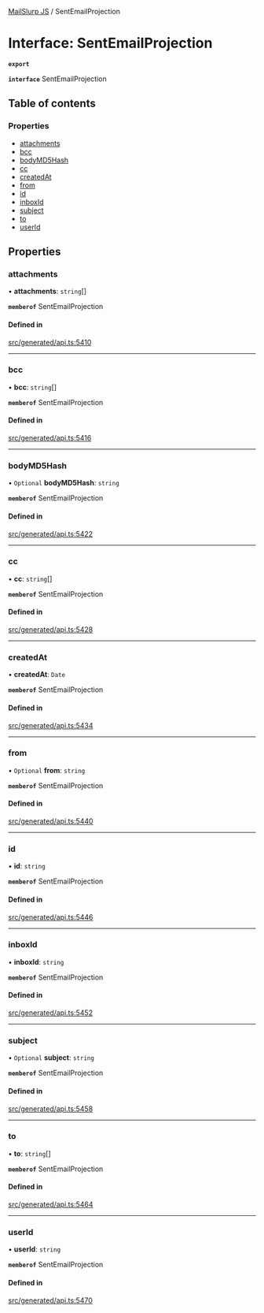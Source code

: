 [MailSlurp JS](../README.md) / SentEmailProjection

# Interface: SentEmailProjection

**`export`**

**`interface`** SentEmailProjection

## Table of contents

### Properties

- [attachments](SentEmailProjection.md#attachments)
- [bcc](SentEmailProjection.md#bcc)
- [bodyMD5Hash](SentEmailProjection.md#bodymd5hash)
- [cc](SentEmailProjection.md#cc)
- [createdAt](SentEmailProjection.md#createdat)
- [from](SentEmailProjection.md#from)
- [id](SentEmailProjection.md#id)
- [inboxId](SentEmailProjection.md#inboxid)
- [subject](SentEmailProjection.md#subject)
- [to](SentEmailProjection.md#to)
- [userId](SentEmailProjection.md#userid)

## Properties

### attachments

• **attachments**: `string`[]

**`memberof`** SentEmailProjection

#### Defined in

[src/generated/api.ts:5410](https://github.com/mailslurp/mailslurp-client/blob/20b4039/src/generated/api.ts#L5410)

___

### bcc

• **bcc**: `string`[]

**`memberof`** SentEmailProjection

#### Defined in

[src/generated/api.ts:5416](https://github.com/mailslurp/mailslurp-client/blob/20b4039/src/generated/api.ts#L5416)

___

### bodyMD5Hash

• `Optional` **bodyMD5Hash**: `string`

**`memberof`** SentEmailProjection

#### Defined in

[src/generated/api.ts:5422](https://github.com/mailslurp/mailslurp-client/blob/20b4039/src/generated/api.ts#L5422)

___

### cc

• **cc**: `string`[]

**`memberof`** SentEmailProjection

#### Defined in

[src/generated/api.ts:5428](https://github.com/mailslurp/mailslurp-client/blob/20b4039/src/generated/api.ts#L5428)

___

### createdAt

• **createdAt**: `Date`

**`memberof`** SentEmailProjection

#### Defined in

[src/generated/api.ts:5434](https://github.com/mailslurp/mailslurp-client/blob/20b4039/src/generated/api.ts#L5434)

___

### from

• `Optional` **from**: `string`

**`memberof`** SentEmailProjection

#### Defined in

[src/generated/api.ts:5440](https://github.com/mailslurp/mailslurp-client/blob/20b4039/src/generated/api.ts#L5440)

___

### id

• **id**: `string`

**`memberof`** SentEmailProjection

#### Defined in

[src/generated/api.ts:5446](https://github.com/mailslurp/mailslurp-client/blob/20b4039/src/generated/api.ts#L5446)

___

### inboxId

• **inboxId**: `string`

**`memberof`** SentEmailProjection

#### Defined in

[src/generated/api.ts:5452](https://github.com/mailslurp/mailslurp-client/blob/20b4039/src/generated/api.ts#L5452)

___

### subject

• `Optional` **subject**: `string`

**`memberof`** SentEmailProjection

#### Defined in

[src/generated/api.ts:5458](https://github.com/mailslurp/mailslurp-client/blob/20b4039/src/generated/api.ts#L5458)

___

### to

• **to**: `string`[]

**`memberof`** SentEmailProjection

#### Defined in

[src/generated/api.ts:5464](https://github.com/mailslurp/mailslurp-client/blob/20b4039/src/generated/api.ts#L5464)

___

### userId

• **userId**: `string`

**`memberof`** SentEmailProjection

#### Defined in

[src/generated/api.ts:5470](https://github.com/mailslurp/mailslurp-client/blob/20b4039/src/generated/api.ts#L5470)
